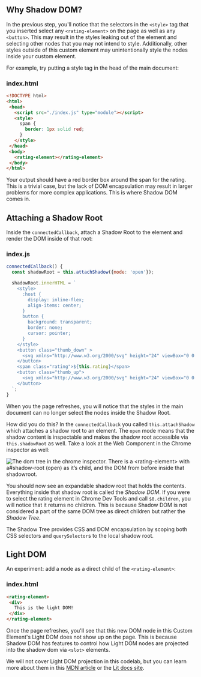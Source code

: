 ## Why Shadow DOM?

In the previous step, you'll notice that the selectors in the `<style>` tag that you inserted select any `<rating-element>` on the page as well as any `<button>`. This may result in the styles leaking out of the element and selecting other nodes that you may not intend to style. Additionally, other styles outside of this custom element may unintentionally style the nodes inside your custom element.

For example, try putting a style tag in the head of the main document:

### index.html

```html
<!DOCTYPE html>
<html>
 <head>
   <script src="./index.js" type="module"></script>
   <style>
     span {
       border: 1px solid red;
     }
   </style>
 </head>
 <body>
   <rating-element></rating-element>
 </body>
</html>
```

Your output should have a red border box around the span for the rating. This is a trivial case, but the lack of DOM encapsulation may result in larger problems for more complex applications. This is where Shadow DOM comes in.

## Attaching a Shadow Root

Inside the `connectedCallback`, attach a Shadow Root to the element and render the DOM inside of that root:

### index.js

```js
connectedCallback() {
  const shadowRoot = this.attachShadow({mode: 'open'});

  shadowRoot.innerHTML = `
    <style>
      :host {
        display: inline-flex;
        align-items: center;
      }
      button {
        background: transparent;
        border: none;
        cursor: pointer;
      }
    </style>
    <button class="thumb_down" >
      <svg xmlns="http://www.w3.org/2000/svg" height="24" viewBox="0 0 24 24" width="24"><path d="M15 3H6c-.83 0-1.54.5-1.84 1.22l-3.02 7.05c-.09.23-.14.47-.14.73v2c0 1.1.9 2 2 2h6.31l-.95 4.57-.03.32c0 .41.17.79.44 1.06L9.83 23l6.59-6.59c.36-.36.58-.86.58-1.41V5c0-1.1-.9-2-2-2zm4 0v12h4V3h-4z"/></svg>
    </button>
    <span class="rating">${this.rating}</span>
    <button class="thumb_up">
      <svg xmlns="http://www.w3.org/2000/svg" height="24" viewBox="0 0 24 24" width="24"><path d="M1 21h4V9H1v12zm22-11c0-1.1-.9-2-2-2h-6.31l.95-4.57.03-.32c0-.41-.17-.79-.44-1.06L14.17 1 7.59 7.59C7.22 7.95 7 8.45 7 9v10c0 1.1.9 2 2 2h9c.83 0 1.54-.5 1.84-1.22l3.02-7.05c.09-.23.14-.47.14-.73v-2z"/></svg>
    </button>
  `;
}
```

When you the page refreshes, you will notice that the styles in the main document can no longer select the nodes inside the Shadow Root.

How did you do this? In the `connectedCallback` you called `this.attachShadow` which attaches a shadow root to an element. The `open` mode means that the shadow content is inspectable and makes the shadow root accessible via `this.shadowRoot` as well. Take a look at the Web Component in the Chrome inspector as well:

<img src="/images/tutorials/wc-to-lit/dom-tree.png" alt="The dom tree in the chrome inspector. There is a <rating-element> with a#shadow-root (open) as it&rsquo;s child, and the DOM from before inside that shadowroot.">

You should now see an expandable shadow root that holds the contents. Everything inside that shadow root is called the *Shadow DOM*. If you were to select the rating element in Chrome Dev Tools and call `$0.children`, you will notice that it returns no children. This is because Shadow DOM is not considered a part of the same DOM tree as direct children but rather the *Shadow Tree*.

<aside class="info">
The Shadow Tree provides CSS and DOM encapsulation by scoping both CSS selectors and <code>querySelector</code>s to the local shadow root.
</aside>

## Light DOM

An experiment: add a node as a direct child of the `<rating-element>`:

### index.html

```html
<rating-element>
 <div>
   This is the light DOM!
 </div>
</rating-element>
```

Once the page refreshes, you'll see that this new DOM node in this Custom Element's Light DOM does not show up on the page. This is because Shadow DOM has features to control how Light DOM nodes are projected into the shadow dom via `<slot>` elements.

<aside class="info">
We will not cover Light DOM projection in this codelab, but you can learn more about them in this <a href="https://developer.mozilla.org/en-US/docs/Web/Web_Components/Using_templates_and_slots#adding_flexibility_with_slots">MDN article</a> or the <a href="https://lit.dev/docs/components/shadow-dom/#slots">Lit docs site</a>.
</aside>
